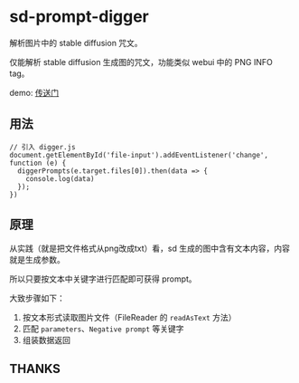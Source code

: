 # sd-prompt-digger

解析图片中的 stable diffusion 咒文。

仅能解析 stable diffusion 生成图的咒文，功能类似 webui 中的 PNG INFO tag。

demo: [传送门](https://ajccom.github.io/sd-prompt-digger/)

## 用法

```
// 引入 digger.js
document.getElementById('file-input').addEventListener('change', function (e) {
  diggerPrompts(e.target.files[0]).then(data => { 
    console.log(data)
  });
})
```

## 原理

从实践（就是把文件格式从png改成txt）看，sd 生成的图中含有文本内容，内容就是生成参数。

所以只要按文本中关键字进行匹配即可获得 prompt。

大致步骤如下：

1. 按文本形式读取图片文件（FileReader 的 `readAsText` 方法）
2. 匹配 `parameters`、`Negative prompt` 等关键字
3. 组装数据返回

## THANKS
